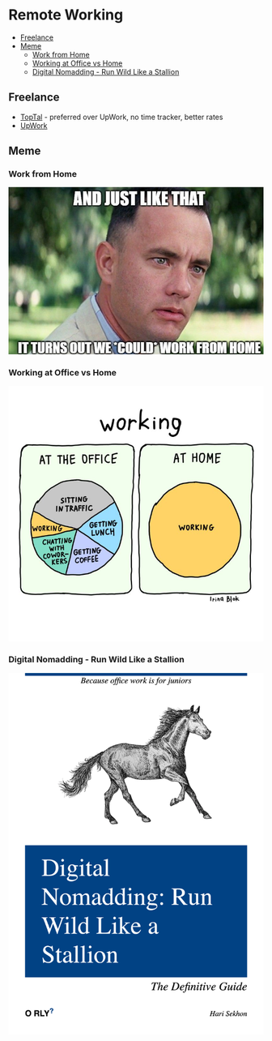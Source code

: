 # Remote Working

<!-- INDEX_START -->

- [Freelance](#freelance)
- [Meme](#meme)
  - [Work from Home](#work-from-home)
  - [Working at Office vs Home](#working-at-office-vs-home)
  - [Digital Nomadding - Run Wild Like a Stallion](#digital-nomadding---run-wild-like-a-stallion)

<!-- INDEX_END -->

## Freelance

- [TopTal](https://www.toptal.com/) - preferred over UpWork, no time tracker, better rates
- [UpWork](https://www.upwork.com/)

## Meme

### Work from Home

![Work from Home](images/forest_gump_just_like_that_could_work_from_home.jpeg)

### Working at Office vs Home

![Working at Office vs Home](images/working_at_office_vs_at_home.jpeg)

### Digital Nomadding - Run Wild Like a Stallion

![Digital Nomadding - Run Wild Like a Stallion](images/orly_digital_nomadding_run_wild_like_a_stallion.png)
